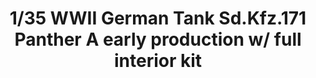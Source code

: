 ---
layout: product
title: "1/35 WWII German Tank  Sd.Kfz.171 Panther A early production w/ full interior kit"
price: "6500" 
desc: "Maketa"
img_path: "/assets/img/TAKO2097.webp"
brand: "N/A"
available: false
special_offer: false
new: false
soon: false
cat: "010000"
subcat: "010200"
subsubcat: "0N/A"
sifra: "TAKO2097"
popular: false
spec: false
---